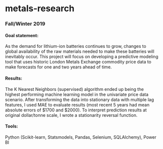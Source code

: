 # metals-research

### Fall/Winter 2019 
#### Goal statement: 
As the demand for lithium-ion batteries continues to grow, changes to global availability of the raw materials needed to make these batteries will inevitably occur. 
This project will focus on developing a predictive modeling tool that uses historic London Metals Exchange commodity price data to make forecasts for one and two years ahead of time. 

#### Results: 
The K Nearest Neighbors (supervised) algorithm ended up being the highest performing machine learning model in the univariate price data scenario. After transforming the data into stationary data with multiple lag features, I used MAE to evaluate results (most recent 5 years had mean absolute errors of $1700 and $2000). To interpret prediction results at original dollar/tonne scale, I wrote a stationarity reversal function.

#### Tools:
Python (Scikit-learn, Statsmodels, Pandas, Selenium, SQLAlchemy), Power BI
